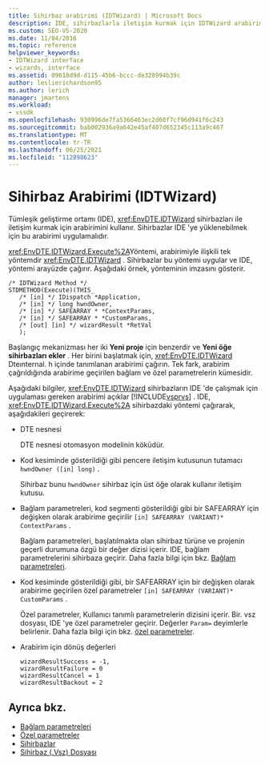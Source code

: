 ```yaml
---
title: Sihirbaz arabirimi (IDTWizard) | Microsoft Docs
description: IDE, sihirbazlarla iletişim kurmak için IDTWizard arabirimini kullanır. Sihirbazlar, IDE 'ye yüklenmek için bu arabirimi uygulamalıdır.
ms.custom: SEO-VS-2020
ms.date: 11/04/2016
ms.topic: reference
helpviewer_keywords:
- IDTWizard interface
- wizards, interface
ms.assetid: 09618d9d-d115-45b6-bccc-de328994b39c
author: leslierichardson95
ms.author: lerich
manager: jmartens
ms.workload:
- vssdk
ms.openlocfilehash: 930996de7fa5366463ec2d60f7cf96d941f6c243
ms.sourcegitcommit: bab002936a9a642e45af407d652345c113a9c467
ms.translationtype: MT
ms.contentlocale: tr-TR
ms.lasthandoff: 06/25/2021
ms.locfileid: "112898623"
---
```

# <a name="wizard-interface-idtwizard"></a>Sihirbaz Arabirimi (IDTWizard)
Tümleşik geliştirme ortamı (IDE), <xref:EnvDTE.IDTWizard> sihirbazları ile iletişim kurmak için arabirimini kullanır. Sihirbazlar IDE 'ye yüklenebilmek için bu arabirimi uygulamalıdır.

 <xref:EnvDTE.IDTWizard.Execute%2A>Yöntemi, arabirimiyle ilişkili tek yöntemdir <xref:EnvDTE.IDTWizard> . Sihirbazlar bu yöntemi uygular ve IDE, yöntemi arayüzde çağırır. Aşağıdaki örnek, yönteminin imzasını gösterir.

```
/* IDTWizard Method */
STDMETHOD(Execute)(THIS_
   /* [in] */ IDispatch *Application,
   /* [in] */ long hwndOwner,
   /* [in] */ SAFEARRAY * *ContextParams,
   /* [in] */ SAFEARRAY * *CustomParams,
   /* [out] [in] */ wizardResult *RetVal
   );
```

 Başlangıç mekanizması her iki **Yeni proje** için benzerdir ve **Yeni öğe sihirbazları ekler** . Her birini başlatmak için, <xref:EnvDTE.IDTWizard> Dteınternal. h içinde tanımlanan arabirimi çağırın. Tek fark, arabirim çağrıldığında arabirime geçirilen bağlam ve özel parametrelerin kümesidir.

 Aşağıdaki bilgiler, <xref:EnvDTE.IDTWizard> sihirbazların IDE 'de çalışmak için uygulaması gereken arabirimi açıklar [!INCLUDE[vsprvs](../../code-quality/includes/vsprvs_md.md)] . IDE, <xref:EnvDTE.IDTWizard.Execute%2A> sihirbazdaki yöntemi çağırarak, aşağıdakileri geçirerek:

- DTE nesnesi

     DTE nesnesi otomasyon modelinin köküdür.

- Kod kesiminde gösterildiği gibi pencere iletişim kutusunun tutamacı `hwndOwner ([in] long)` .

     Sihirbaz bunu `hwndOwner` sihirbaz için üst öğe olarak kullanır iletişim kutusu.

- Bağlam parametreleri, kod segmenti gösterildiği gibi bir SAFEARRAY için değişken olarak arabirime geçirilir `[in] SAFEARRAY (VARIANT)* ContextParams` .

     Bağlam parametreleri, başlatılmakta olan sihirbaz türüne ve projenin geçerli durumuna özgü bir değer dizisi içerir. IDE, bağlam parametrelerini sihirbaza geçirir. Daha fazla bilgi için bkz. [Bağlam parametreleri](../../extensibility/internals/context-parameters.md).

- Kod kesiminde gösterildiği gibi, bir SAFEARRAY için bir değişken olarak arabirime geçirilen özel parametreler `[in] SAFEARRAY (VARIANT)* CustomParams` .

     Özel parametreler, Kullanıcı tanımlı parametrelerin dizisini içerir. Bir. vsz dosyası, IDE 'ye özel parametreler geçirir. Değerler `Param=` deyimlerle belirlenir. Daha fazla bilgi için bkz. [özel parametreler](../../extensibility/internals/custom-parameters.md).

- Arabirim için dönüş değerleri

    ```
    wizardResultSuccess = -1,
    wizardResultFailure = 0
    wizardResultCancel = 1
    wizardResultBackout = 2
    ```

## <a name="see-also"></a>Ayrıca bkz.
- [Bağlam parametreleri](../../extensibility/internals/context-parameters.md)
- [Özel parametreler](../../extensibility/internals/custom-parameters.md)
- [Sihirbazlar](../../extensibility/internals/wizards.md)
- [Sihirbaz (.Vsz) Dosyası](../../extensibility/internals/wizard-dot-vsz-file.md)
